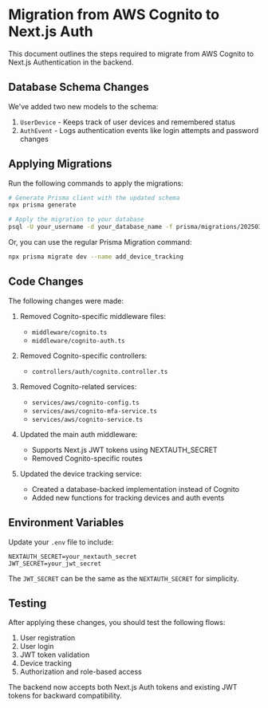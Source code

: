 # Migration from AWS Cognito to Next.js Auth

This document outlines the steps required to migrate from AWS Cognito to Next.js Authentication in the backend.

## Database Schema Changes

We've added two new models to the schema:

1. `UserDevice` - Keeps track of user devices and remembered status
2. `AuthEvent` - Logs authentication events like login attempts and password changes

## Applying Migrations

Run the following commands to apply the migrations:

```bash
# Generate Prisma client with the updated schema
npx prisma generate

# Apply the migration to your database
psql -U your_username -d your_database_name -f prisma/migrations/20250330_add_device_tracking.sql
```

Or, you can use the regular Prisma Migration command:

```bash
npx prisma migrate dev --name add_device_tracking
```

## Code Changes

The following changes were made:

1. Removed Cognito-specific middleware files:
   - `middleware/cognito.ts`
   - `middleware/cognito-auth.ts`

2. Removed Cognito-specific controllers:
   - `controllers/auth/cognito.controller.ts`

3. Removed Cognito-related services:
   - `services/aws/cognito-config.ts`
   - `services/aws/cognito-mfa-service.ts`
   - `services/aws/cognito-service.ts`

4. Updated the main auth middleware:
   - Supports Next.js JWT tokens using NEXTAUTH_SECRET
   - Removed Cognito-specific routes

5. Updated the device tracking service:
   - Created a database-backed implementation instead of Cognito
   - Added new functions for tracking devices and auth events

## Environment Variables

Update your `.env` file to include:

```
NEXTAUTH_SECRET=your_nextauth_secret
JWT_SECRET=your_jwt_secret
```

The `JWT_SECRET` can be the same as the `NEXTAUTH_SECRET` for simplicity.

## Testing

After applying these changes, you should test the following flows:

1. User registration
2. User login
3. JWT token validation
4. Device tracking
5. Authorization and role-based access

The backend now accepts both Next.js Auth tokens and existing JWT tokens for backward compatibility. 